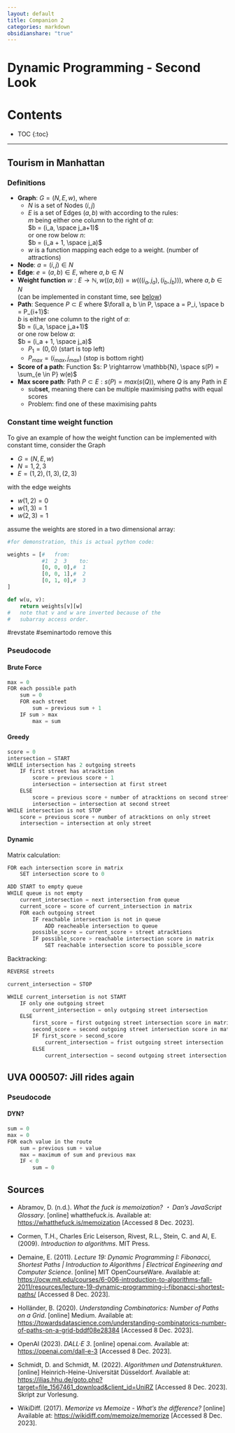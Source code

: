 ```yaml
---
layout: default
title: Companion 2
categories: markdown
obsidianshare: "true"
---
```






<script type="text/javascript" charset="utf-8" 
src="https://cdn.mathjax.org/mathjax/latest/MathJax.js?config=TeX-AMS-MML_HTMLorMML,
https://vincenttam.github.io/javascripts/MathJaxLocal.js"></script>



# Dynamic Programming - Second Look


# Contents



* TOC 
{:toc}

- - -

## Tourism in Manhattan

### Definitions 

- $\textbf{Graph}$: $G = (N, E, w)$, where  
	- $N$ is a set of Nodes $(i, j)$  
	- $E$ is a set of Edges $(a, b)$ with according to the rules:  
		$m$ being either one column to the right of $a$:  
			$b = (i_a, \space j_a+1)$   
		or one row below $n$:  
			$b = (i_a + 1, \space j_a)$  
	- $w$ is a function mapping each edge to a weight. (number of attractions)  
- $\textbf{Node}$: $a = (i, j) \in N$  
- $\textbf{Edge}$: $e = (a, b) \in E$, where $a, b \in N$   
- $\textbf{Weight function}$ $w: E \to \mathbb{N}, w((a, b)) = w(((i_{a}, j_{a}), (i_{b}, j_{b})))$, where $a, b \in N$  
	(can be implemented in constant time, see [below](https://curolith.github.io/seminar/companion2#constant-time-weight-function))  
- $\textbf{Path}$: Sequence $P \subset E$ where $\forall a, b \in P, \space a = P_i, \space b = P_{i+1}$:   
		$b$ is either one column to the right of $a$:  
			$b = (i_a, \space j_a+1)$   
		or one row below $a$:  
			$b = (i_a + 1, \space j_a)$  
	- $P_{1}=(0,0)$ (start is top left)  
	- $P_{max} = (i_{max}, j_{max})$  (stop is bottom right)  
- $\textbf{Score of a path}$: Function $s: P \rightarrow \mathbb{N}, \space s(P) = \sum_{e \in P} w(e)$  
- $\textbf{Max score path}$: Path $P \subset E : s(P) = max(s(Q))$, where $Q$ is any Path in $E$   
	- sub**set**, meaning there can be multiple maximising paths with equal scores  
	- Problem: find one of these maximising pahts  

### Constant time weight function

To give an example of how the weight function can be implemented with constant time, consider the Graph
- $G = (N, E, w)$
- $N = {1, 2, 3}$
- $E = {(1, 2), (1, 3), (2, 3)}$  

with the edge weights
- $w(1, 2)=0$  
- $w(1,3)=1$  
- $w(2,3)=1$

assume the weights are stored in a two dimensional array:
```python
#for demonstration, this is actual python code:

weights = [#   from:
		   #1  2  3    to:
		   [0, 0, 0],#  1
		   [0, 0, 1],#  2
		   [0, 1, 0],#  3
]

def w(u, v):
	return weights[v][w]
#   note that v and w are inverted because of the
#   subarray access order.
```

#revstate #seminartodo remove this
### Pseudocode

#### Brute Force

```java
max = 0
FOR each possible path
	sum = 0
	FOR each street
		sum = previous sum + 1
	IF sum > max
		max = sum
```


#### Greedy

```java
score = 0
intersection = START
WHILE intersection has 2 outgoing streets
	IF first street has atracktion
		score = previous score + 1
		intersection = intersection at first street
	ELSE
		score = previous score + number of atracktions on second street
		intersection = intersection at second street
WHILE intersection is not STOP
	score = previous score + number of atracktions on only street
	intersection = intersection at only street
```

#### Dynamic

Matrix calculation:
```java
FOR each intersection score in matrix
	SET intersection score to 0

ADD START to empty queue
WHILE queue is not empty
	current_intersection = next intersection from queue
	current_score = score of current_intersection in matrix
	FOR each outgoing street
		IF reachable intersection is not in queue
			ADD reacheable intersection to queue
		possible_score = current_score + street atracktions
		IF possible_score > reachable intersection score in matrix
			SET reachable intersection score to possible_score

```

Backtracking:
```java
REVERSE streets

current_intersection = STOP

WHILE current_intersetion is not START
	IF only one outgoing street
		current_intersection = only outgoing street intersection
	ELSE
		first_score = first outgoing street intersection score in matrix
		second_score = second outgoing street intersection score in matrix
		IF first_score > second_score
			current_intersection = frist outgoing street intersection
		ELSE 
			current_intersection = second outgoing street intersection
```

## UVA 000507: Jill rides again

### Pseudocode

#### DYN?
```java
sum = 0
max = 0
FOR each value in the route
	sum = previous sum + value
	max = maximum of sum and previous max
	IF < 0
		sum = 0
```

## Sources 

- Abramov, D. (n.d.). _What the fuck is memoization? ・ Dan’s JavaScript Glossary_. [online] whatthefuck.is. Available at: https://whatthefuck.is/memoization [Accessed 8 Dec. 2023].

- Cormen, T.H., Charles Eric Leiserson, Rivest, R.L., Stein, C. and Al, E. (2009). _Introduction to algorithms_. MIT Press.

- Demaine, E. (2011). _Lecture 19: Dynamic Programming I: Fibonacci, Shortest Paths | Introduction to Algorithms | Electrical Engineering and Computer Science_. [online] MIT OpenCourseWare. Available at: https://ocw.mit.edu/courses/6-006-introduction-to-algorithms-fall-2011/resources/lecture-19-dynamic-programming-i-fibonacci-shortest-paths/ [Accessed 8 Dec. 2023].

- Holländer, B. (2020). _Understanding Combinatorics: Number of Paths on a Grid_. [online] Medium. Available at: https://towardsdatascience.com/understanding-combinatorics-number-of-paths-on-a-grid-bddf08e28384 [Accessed 8 Dec. 2023].

- OpenAI (2023). _DALL·E 3_. [online] openai.com. Available at: https://openai.com/dall-e-3 [Accessed 8 Dec. 2023].

- Schmidt, D. and Schmidt, M. (2022). _Algorithmen und Datenstrukturen_. [online] Heinrich-Heine-Universität Düsseldorf. Available at: https://ilias.hhu.de/goto.php?target=file_1567461_download&client_id=UniRZ [Accessed 8 Dec. 2023]. Skript zur Vorlesung.

- WikiDiff. (2017). _Memorize vs Memoize - What’s the difference?_ [online] Available at: https://wikidiff.com/memoize/memorize [Accessed 8 Dec. 2023].


